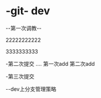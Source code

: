 # -git- dev

--第一次调教--


22222222222


3333333333

-第二次提交
.... 第一次add  第二次add

-第三次提交


--dev上分支管理策略
